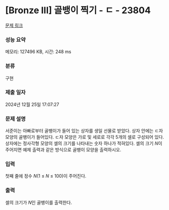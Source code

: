 # [Bronze III] 골뱅이 찍기 - ㄷ - 23804 

[문제 링크](https://www.acmicpc.net/problem/23804) 

### 성능 요약

메모리: 127496 KB, 시간: 248 ms

### 분류

구현

### 제출 일자

2024년 12월 25일 17:07:27

### 문제 설명

<p style="user-select: auto !important;">서준이는 아빠로부터 골뱅이가 들어 있는 상자를 생일 선물로 받았다. 상자 안에는 ㄷ자 모양의 골뱅이가 들어있다. ㄷ자 모양은 가로 및 세로로 각각 5개의 셀로 구성되어 있다. 상자에는 정사각형 모양의 셀의 크기를 나타내는 숫자 하나가 적혀있다. 셀의 크기 <em style="user-select: auto !important;">N</em>이 주어지면 예제 출력과 같은 방식으로 골뱅이 모양을 출력하시오.</p>

### 입력 

 <p style="user-select: auto !important;">첫째 줄에 정수 <em style="user-select: auto !important;">N</em>(1 ≤ <em style="user-select: auto !important;">N</em> ≤ 100)이 주어진다.</p>

### 출력 

 <p style="user-select: auto !important;">셀의 크기가 <em style="user-select: auto !important;">N</em>인 골뱅이를 출력한다.</p>

